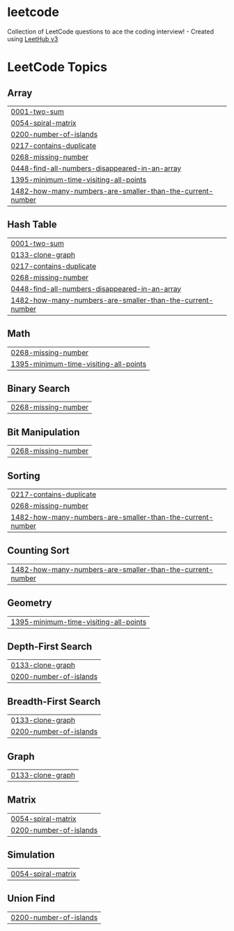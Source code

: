 # leetcode
Collection of LeetCode questions to ace the coding interview! - Created using [LeetHub v3](https://github.com/raphaelheinz/LeetHub-3.0)

<!---LeetCode Topics Start-->
# LeetCode Topics
## Array
|  |
| ------- |
| [0001-two-sum](https://github.com/thomasnol/leetcode/tree/master/0001-two-sum) |
| [0054-spiral-matrix](https://github.com/thomasnol/leetcode/tree/master/0054-spiral-matrix) |
| [0200-number-of-islands](https://github.com/thomasnol/leetcode/tree/master/0200-number-of-islands) |
| [0217-contains-duplicate](https://github.com/thomasnol/leetcode/tree/master/0217-contains-duplicate) |
| [0268-missing-number](https://github.com/thomasnol/leetcode/tree/master/0268-missing-number) |
| [0448-find-all-numbers-disappeared-in-an-array](https://github.com/thomasnol/leetcode/tree/master/0448-find-all-numbers-disappeared-in-an-array) |
| [1395-minimum-time-visiting-all-points](https://github.com/thomasnol/leetcode/tree/master/1395-minimum-time-visiting-all-points) |
| [1482-how-many-numbers-are-smaller-than-the-current-number](https://github.com/thomasnol/leetcode/tree/master/1482-how-many-numbers-are-smaller-than-the-current-number) |
## Hash Table
|  |
| ------- |
| [0001-two-sum](https://github.com/thomasnol/leetcode/tree/master/0001-two-sum) |
| [0133-clone-graph](https://github.com/thomasnol/leetcode/tree/master/0133-clone-graph) |
| [0217-contains-duplicate](https://github.com/thomasnol/leetcode/tree/master/0217-contains-duplicate) |
| [0268-missing-number](https://github.com/thomasnol/leetcode/tree/master/0268-missing-number) |
| [0448-find-all-numbers-disappeared-in-an-array](https://github.com/thomasnol/leetcode/tree/master/0448-find-all-numbers-disappeared-in-an-array) |
| [1482-how-many-numbers-are-smaller-than-the-current-number](https://github.com/thomasnol/leetcode/tree/master/1482-how-many-numbers-are-smaller-than-the-current-number) |
## Math
|  |
| ------- |
| [0268-missing-number](https://github.com/thomasnol/leetcode/tree/master/0268-missing-number) |
| [1395-minimum-time-visiting-all-points](https://github.com/thomasnol/leetcode/tree/master/1395-minimum-time-visiting-all-points) |
## Binary Search
|  |
| ------- |
| [0268-missing-number](https://github.com/thomasnol/leetcode/tree/master/0268-missing-number) |
## Bit Manipulation
|  |
| ------- |
| [0268-missing-number](https://github.com/thomasnol/leetcode/tree/master/0268-missing-number) |
## Sorting
|  |
| ------- |
| [0217-contains-duplicate](https://github.com/thomasnol/leetcode/tree/master/0217-contains-duplicate) |
| [0268-missing-number](https://github.com/thomasnol/leetcode/tree/master/0268-missing-number) |
| [1482-how-many-numbers-are-smaller-than-the-current-number](https://github.com/thomasnol/leetcode/tree/master/1482-how-many-numbers-are-smaller-than-the-current-number) |
## Counting Sort
|  |
| ------- |
| [1482-how-many-numbers-are-smaller-than-the-current-number](https://github.com/thomasnol/leetcode/tree/master/1482-how-many-numbers-are-smaller-than-the-current-number) |
## Geometry
|  |
| ------- |
| [1395-minimum-time-visiting-all-points](https://github.com/thomasnol/leetcode/tree/master/1395-minimum-time-visiting-all-points) |
## Depth-First Search
|  |
| ------- |
| [0133-clone-graph](https://github.com/thomasnol/leetcode/tree/master/0133-clone-graph) |
| [0200-number-of-islands](https://github.com/thomasnol/leetcode/tree/master/0200-number-of-islands) |
## Breadth-First Search
|  |
| ------- |
| [0133-clone-graph](https://github.com/thomasnol/leetcode/tree/master/0133-clone-graph) |
| [0200-number-of-islands](https://github.com/thomasnol/leetcode/tree/master/0200-number-of-islands) |
## Graph
|  |
| ------- |
| [0133-clone-graph](https://github.com/thomasnol/leetcode/tree/master/0133-clone-graph) |
## Matrix
|  |
| ------- |
| [0054-spiral-matrix](https://github.com/thomasnol/leetcode/tree/master/0054-spiral-matrix) |
| [0200-number-of-islands](https://github.com/thomasnol/leetcode/tree/master/0200-number-of-islands) |
## Simulation
|  |
| ------- |
| [0054-spiral-matrix](https://github.com/thomasnol/leetcode/tree/master/0054-spiral-matrix) |
## Union Find
|  |
| ------- |
| [0200-number-of-islands](https://github.com/thomasnol/leetcode/tree/master/0200-number-of-islands) |
<!---LeetCode Topics End-->